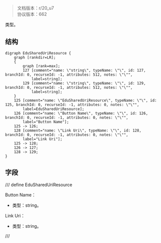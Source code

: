 # <!-- md:samp EduSharedUriResource -->

> 文档版本：r/20_u7<br/>协议版本：662

<!-- md:samp EduSharedUriResource -->类型。

## 结构

```viz
digraph EduSharedUriResource {
	graph [rankdir=LR];
	{
		graph [rank=max];
		127	[comment="name: \"string\", typeName: \"\", id: 127, branchId: 0, recurseId: -1, attributes: 512, notes: \"\"",
			label=string];
		129	[comment="name: \"string\", typeName: \"\", id: 129, branchId: 0, recurseId: -1, attributes: 512, notes: \"\"",
			label=string];
	}
	125	[comment="name: \"EduSharedUriResource\", typeName: \"\", id: 125, branchId: 0, recurseId: -1, attributes: 0, notes: \"\"",
		label=EduSharedUriResource];
	126	[comment="name: \"Button Name\", typeName: \"\", id: 126, branchId: 0, recurseId: -1, attributes: 0, notes: \"\"",
		label="Button Name"];
	125 -> 126;
	128	[comment="name: \"Link Uri\", typeName: \"\", id: 128, branchId: 0, recurseId: -1, attributes: 0, notes: \"\"",
		label="Link Uri"];
	125 -> 128;
	126 -> 127;
	128 -> 129;
}

```

## 字段

/// define
EduSharedUriResource

Button Name：<!-- md:samp string -->

- 类型：string。

Link Uri：<!-- md:samp string -->

- 类型：string。


///
